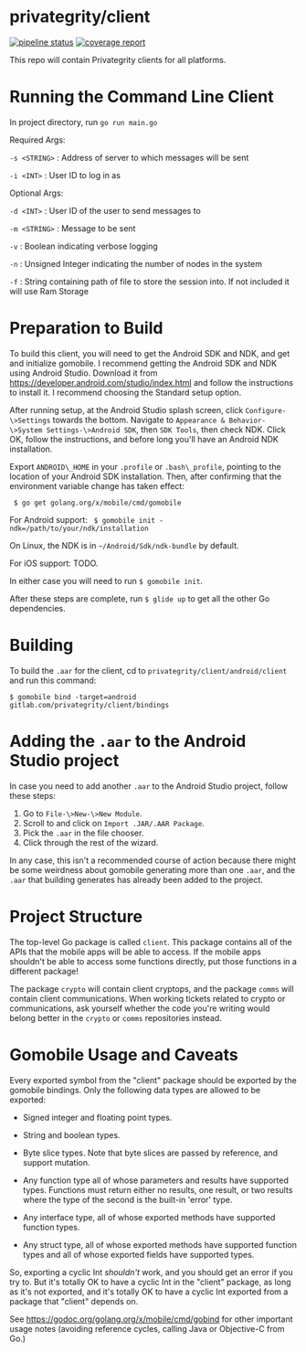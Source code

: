 # privategrity/client

[![pipeline status](https://gitlab.com/privategrity/client/badges/master/pipeline.svg)](https://gitlab.com/privategrity/client/commits/master)
[![coverage report](https://gitlab.com/privategrity/client/badges/master/coverage.svg)](https://gitlab.com/privategrity/client/commits/master)

This repo will contain Privategrity clients for all platforms.

Running the Command Line Client
==

In project directory, run `go run main.go`

Required Args:

`-s <STRING>` : Address of server to which messages will be sent

`-i <INT>`    : User ID to log in as

Optional Args:

`-d <INT>`    : User ID of the user to send messages to

`-m <STRING>` : Message to be sent

`-v`          : Boolean indicating verbose logging

`-n`          : Unsigned Integer indicating the number of nodes in the system

`-f`          : String containing path of file to store the session into.  If not included it will use Ram Storage

Preparation to Build
==

To build this client, you will need to get the Android SDK and NDK, and get and
initialize gomobile. I recommend getting the Android SDK and NDK using Android
Studio. Download it from https://developer.android.com/studio/index.html and
follow the instructions to install it. I recommend choosing the Standard setup
option.

After running setup, at the Android Studio splash screen, click
`Configure-\>Settings` towards the bottom. Navigate to `Appearance &
Behavior-\>System Settings-\>Android SDK`, then `SDK Tools`, then check NDK. Click
OK, follow the instructions, and before long you'll have an Android NDK
installation.

Export `ANDROID\_HOME` in your `.profile` or `.bash\_profile`, pointing to the
location of your Android SDK installation. Then, after confirming that the
environment variable change has taken effect:

` $ go get golang.org/x/mobile/cmd/gomobile`
 
For Android support:
` $ gomobile init -ndk=/path/to/your/ndk/installation`

On Linux, the NDK is in `~/Android/Sdk/ndk-bundle` by default.

For iOS support: TODO.

In either case you will need to run `$ gomobile init`.

After these steps are complete, run `$ glide up` to get all the other Go
dependencies.

Building
==

To build the `.aar` for the client, cd to `privategrity/client/android/client` and
run this command:

`$ gomobile bind -target=android gitlab.com/privategrity/client/bindings`

Adding the `.aar` to the Android Studio project
==

In case you need to add another `.aar` to the Android Studio project, follow
these steps:

1. Go to `File-\>New-\>New Module`.
2. Scroll to and click on `Import .JAR/.AAR Package`.
3. Pick the `.aar` in the file chooser.
4. Click through the rest of the wizard.

In any case, this isn't a recommended course of action because there might be
some weirdness about gomobile generating more than one `.aar`, and the `.aar`
that building generates has already been added to the project.

Project Structure
==

The top-level Go package is called `client`. This package contains all of the
APIs that the mobile apps will be able to access. If the mobile apps shouldn't
be able to access some functions directly, put those functions in a different
package!

The package `crypto` will contain client cryptops, and the package `comms` will
contain client communications. When working tickets related to crypto or
communications, ask yourself whether the code you're writing would belong
better in the `crypto` or `comms` repositories instead.

Gomobile Usage and Caveats
==

Every exported symbol from the "client" package should be exported by the
gomobile bindings. Only the following data types are allowed to be exported:

- Signed integer and floating point types.

- String and boolean types.

- Byte slice types. Note that byte slices are passed by reference,
  and support mutation.

- Any function type all of whose parameters and results have
  supported types. Functions must return either no results,
  one result, or two results where the type of the second is
  the built-in 'error' type.

- Any interface type, all of whose exported methods have
  supported function types.

- Any struct type, all of whose exported methods have
  supported function types and all of whose exported fields
  have supported types.

So, exporting a cyclic Int _shouldn't_ work, and you should get an error if you
try to. But it's totally OK to have a cyclic Int in the "client" package, as
long as it's not exported, and it's totally OK to have a cyclic Int exported
from a package that "client" depends on.

See https://godoc.org/golang.org/x/mobile/cmd/gobind for other important usage
notes (avoiding reference cycles, calling Java or Objective-C from Go.)

